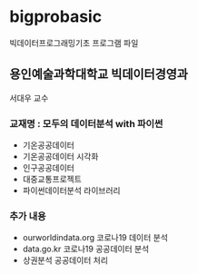 # bigprobasic
빅데이터프로그래밍기초 프로그램 파일
## 용인예술과학대학교 빅데이터경영과
서대우 교수
### 교재명 : 모두의 데이터분석 with 파이썬
- 기온공공데이터
- 기온공공데이터 시각화
- 인구공공데이터
- 대중교통프로젝트
- 파이썬데이터분석 라이브러리
### 추가 내용
- ourworldindata.org 코로나19 데이터 분석
- data.go.kr 코로나19 공공데이터 분석
- 상권분석 공공데이터 처리
